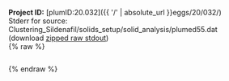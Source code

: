 **Project ID:** [plumID:20.032]({{ '/' | absolute_url }}eggs/20/032/)  
Stderr for source:  Clustering_Sildenafil/solids_setup/solid_analysis/plumed55.dat   
(download [zipped raw stdout](plumed55.dat.plumed_master.stdout.txt.zip))  
{% raw %}
<pre>
</pre>
{% endraw %}
